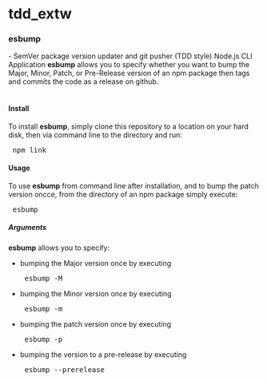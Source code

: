 # tdd_extw
<h3>esbump</h3> - SemVer package version updater and git pusher (TDD style) Node.js CLI Application
<b>esbump</b> allows you to specify whether you want to bump the Major, Minor, Patch, or Pre-Release version of an npm package then tags and commits the code as a release on github.
<br/>
<br/>
<h4>Install</h4>
To install <b>esbump</b>, simply clone this repository to a location on your hard disk, then via command line to the directory and run:
<pre> npm link </pre>

<h4>Usage</h4>
To use <b>esbump</b> from command line after installation, and to bump the patch version oncce, from the directory of an npm package simply execute:
<pre> esbump </pre>
<h5>Arguments</h5>
<b>esbump</b> allows you to specify:
<ul>
<li>bumping the Major version once by executing
<pre> esbump -M </pre></li>
<li>bumping the Minor version once by executing
<pre> esbump -m </pre></li>
<li>bumping the patch version once by executing
<pre> esbump -p </pre></li>
<li>bumping the version to a pre-release by executing
<pre> esbump --prerelease <alpha|beta|foo|bar></pre>
